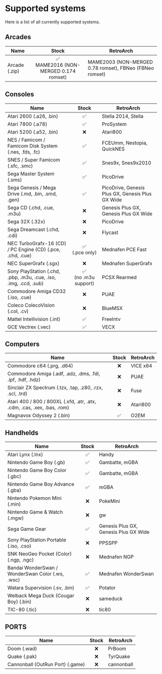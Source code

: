 ﻿# Supported systems

Here is a list of all currently supported systems.

## Arcades

| Name          |                  Stock                  | RetroArch                                               |
|---------------|:---------------------------------------:|---------------------------------------------------------|
| Arcade (.zip) | ✅<br>MAME2016 (NON-MERGED 0.174 romset) | MAME2003 (NON-MERGED 0.78 romset), FBNeo (FBNeo romset) |


## Consoles

| Name                                                              |         Stock          | RetroArch                                        |
|-------------------------------------------------------------------|:----------------------:|--------------------------------------------------|
| Atari 2600 (.a26, .bin)                                           |           ✅            | Stella 2014, Stella                              |
| Atari 7800 (.a78)                                                 |           ✅            | ProSystem                                        |
| Atari 5200 (.a52, .bin)                                           |           ❌            | Atari800                                         |
| NES / Famicom / Famicom Disk System (.nes, .fds, .fc)             |           ✅            | FCEUmm, Nestopia, QuickNES                       |
| SNES / Super Famicom (.sfc, .smc)                                 |           ✅            | Snes9x, Snes9x2010                               |
| Sega Master System (.sms)                                         |           ✅            | PicoDrive                                        |
| Sega Genesis / Mega Drive (.md, .bin, .smd, .gen)                 |           ✅            | PicoDrive, Genesis Plus GX, Genesis Plus GX Wide |
| Sega CD (.chd, .cue, .m3u)                                        |           ❌            | Genesis Plus GX, Genesis Plus GX Wide            |
| Sega 32X (.32x)                                                   |           ❌            | PicoDrive                                        |
| Sega Dreamcast (.chd, .cdi)                                       |           ❌            | Flycast                                          |
| NEC TurboGrafx-16 (CD) / PC Engine (CD) (.pce, .chd, .cue)        |    ✅<br>(.pce only)    | Mednafen PCE Fast                                |
| NEC SuperGrafx (.sgx)                                             |           ❌            | Mednafen SuperGrafx                              |
| Sony PlayStation (.chd, .pbp, .m3u, .cue, .iso, .img, .ccd, .sub) | ✅<br>(no .m3u support) | PCSX Rearmed                                     |
| Commodore Amiga CD32 (.iso, .cue)                                 |           ❌            | PUAE                                             |
| Coleco ColecoVision (.col, .cv)                                   |           ❌            | BlueMSX                                          |
| Mattel Intellivision (.int)                                       |           ✅            | FreeIntv                                         |
| GCE Vectrex (.vec)                                                |           ✅            | VECX                                             |


## Computers

| Name                                                                     | Stock | RetroArch |
|--------------------------------------------------------------------------|:-----:|-----------|
| Commodore c64 (.prg, .d64)                                               |   ❌   | VICE x64  |
| Commodore Amiga (.adf, .adz, .dms, .fdi, .ipf, .hdf, .hdz)               |   ❌   | PUAE      |
| Sinclair ZX Spectrum (.tzx, .tap, .z80, .rzx, .scl, .trd)                |   ❌   | Fuse      |
| Atari 400 / 800 / 800XL (.xfd, .atr, .atx, .cdm, .cas, .xex, .bas, .rom) |   ❌   | Atari800  |
| Magnavox Odyssey 2 (.bin)                                                |   ✅   | O2EM      |


## Handhelds

| Name                                             | Stock | RetroArch                             |
|--------------------------------------------------|:-----:|---------------------------------------|
| Atari Lynx (.lnx)                                |   ✅   | Handy                                 |
| Nintendo Game Boy (.gb)                          |   ✅   | Gambatte, mGBA                        |
| Nintendo Game Boy Color (.gbc)                   |   ✅   | Gambatte, mGBA                        |
| Nintendo Game Boy Advance (.gba)                 |   ✅   | mGBA                                  |
| Nintendo Pokemon Mini (.min)                     |   ❌   | PokeMini                              |
| Nintendo Game & Watch (.mgw)                     |   ❌   | gw                                    |
| Sega Game Gear                                   |   ✅   | Genesis Plus GX, Genesis Plus GX Wide |
| Sony PlayStation Portable (.iso, .cso)           |   ❌   | PPSSPP                                |
| SNK NeoGeo Pocket (Color) (.ngp, .ngc)           |   ❌   | Mednafen NGP                          |
| Bandai WonderSwan / WonderSwan Color (.ws, .wsc) |   ✅   | Mednafen WonderSwan                   |
| Watara Supervision (.sv, .bin)                   |   ✅   | Potator                               |
| Welback Mega Duck (Cougar Boy) (.bin)            |   ❌   | sameduck                              |
| TIC-80 (.tic)                                    |   ❌   | tic80                                 |


## PORTS

| Name                             | Stock | RetroArch  |
|----------------------------------|:-----:|------------|
| Doom (.wad)                      |   ❌   | PrBoom     |
| Quake (.pak)                     |   ❌   | TyrQuake   |
| Cannonball (OutRun Port) (.game) |   ❌   | cannonball |